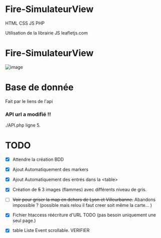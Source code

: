 # Fire-SimulateurView

HTML CSS JS PHP

Utilisation de la librairie JS leafletjs.com
# Fire-SimulateurView
![image](https://user-images.githubusercontent.com/66943979/145240893-39ad7bf6-957f-4b23-92cf-647a56bde27f.png)

# Base de donnée
Fait par le liens de l'api
### API url a modifié !!
./API.php ligne 5.

# TODO 
- [x] Attendre la création BDD
- [x] Ajout Automatiquement des markers
- [x] Ajout Automatiquement des entrés dans la \<table>
- [x] Création de ~~5~~ 3 images (flammes) avec différents niveau de gris. 
- [ ] ~~Voir pour griser la map en dehors de Lyon et Villeurbanne.~~ Abandons  impossible ? (possible mais relou il faut creer soit même la carte... )
- [x] Fichier htaccess réécriture d'URL TODO (pas besoin uniquement une seul page.)
- [x] table Liste Event scrollable. VERIFIER

